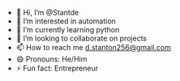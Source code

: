 - 👋 Hi, I’m @Stantde
- 👀 I’m interested in automation
- 🌱 I’m currently learning python
- 💞️ I’m looking to collaborate on projects
- 📫 How to reach me d.stanton256@gmail.com
- 😄 Pronouns: He/Him
- ⚡ Fun fact: Entrepreneur

<!---
Stantde/Stantde is a ✨ special ✨ repository because its `README.md` (this file) appears on your GitHub profile.
You can click the Preview link to take a look at your changes.
--->
